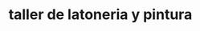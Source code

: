 ---
title: "taller de latoneria y pintura"
url: /simacota/taller-de-latoneria-y-pintura/
shop: reparación de automóviles
---